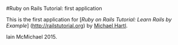#Ruby on Rails Tutorial: first application

This is the first application for 
[*Ruby on Rails Tutorial: Learn Rails by Example*]
(http://railstutorial.org)
by [Michael Hartl](http://michaelhartl.com/).

Iain McMichael 2015.